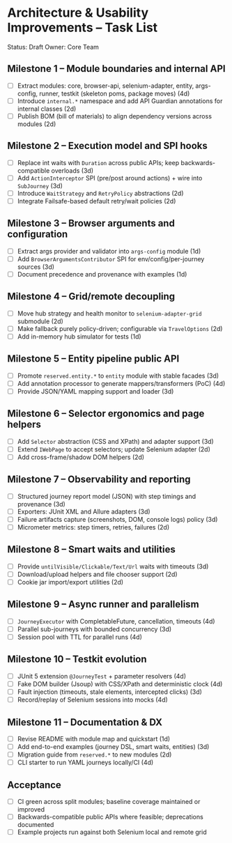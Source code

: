 # Architecture & Usability Improvements – Task List

Status: Draft
Owner: Core Team

## Milestone 1 – Module boundaries and internal API
- [ ] Extract modules: core, browser-api, selenium-adapter, entity, args-config, runner, testkit (skeleton poms, package moves) (4d)
- [ ] Introduce `internal.*` namespace and add API Guardian annotations for internal classes (2d)
- [ ] Publish BOM (bill of materials) to align dependency versions across modules (2d)

## Milestone 2 – Execution model and SPI hooks
- [ ] Replace int waits with `Duration` across public APIs; keep backwards-compatible overloads (3d)
- [ ] Add `ActionInterceptor` SPI (pre/post around actions) + wire into `SubJourney` (3d)
- [ ] Introduce `WaitStrategy` and `RetryPolicy` abstractions (2d)
- [ ] Integrate Failsafe-based default retry/wait policies (2d)

## Milestone 3 – Browser arguments and configuration
- [ ] Extract args provider and validator into `args-config` module (1d)
- [ ] Add `BrowserArgumentsContributor` SPI for env/config/per-journey sources (3d)
- [ ] Document precedence and provenance with examples (1d)

## Milestone 4 – Grid/remote decoupling
- [ ] Move hub strategy and health monitor to `selenium-adapter-grid` submodule (2d)
- [ ] Make fallback purely policy-driven; configurable via `TravelOptions` (2d)
- [ ] Add in-memory hub simulator for tests (1d)

## Milestone 5 – Entity pipeline public API
- [ ] Promote `reserved.entity.*` to `entity` module with stable facades (3d)
- [ ] Add annotation processor to generate mappers/transformers (PoC) (4d)
- [ ] Provide JSON/YAML mapping support and loader (3d)

## Milestone 6 – Selector ergonomics and page helpers
- [ ] Add `Selector` abstraction (CSS and XPath) and adapter support (3d)
- [ ] Extend `IWebPage` to accept selectors; update Selenium adapter (2d)
- [ ] Add cross-frame/shadow DOM helpers (2d)

## Milestone 7 – Observability and reporting
- [ ] Structured journey report model (JSON) with step timings and provenance (3d)
- [ ] Exporters: JUnit XML and Allure adapters (3d)
- [ ] Failure artifacts capture (screenshots, DOM, console logs) policy (3d)
- [ ] Micrometer metrics: step timers, retries, failures (2d)

## Milestone 8 – Smart waits and utilities
- [ ] Provide `untilVisible/Clickable/Text/Url` waits with timeouts (3d)
- [ ] Download/upload helpers and file chooser support (2d)
- [ ] Cookie jar import/export utilities (2d)

## Milestone 9 – Async runner and parallelism
- [ ] `JourneyExecutor` with CompletableFuture, cancellation, timeouts (4d)
- [ ] Parallel sub-journeys with bounded concurrency (3d)
- [ ] Session pool with TTL for parallel runs (4d)

## Milestone 10 – Testkit evolution
- [ ] JUnit 5 extension `@JourneyTest` + parameter resolvers (4d)
- [ ] Fake DOM builder (Jsoup) with CSS/XPath and deterministic clock (4d)
- [ ] Fault injection (timeouts, stale elements, intercepted clicks) (3d)
- [ ] Record/replay of Selenium sessions into mocks (4d)

## Milestone 11 – Documentation & DX
- [ ] Revise README with module map and quickstart (1d)
- [ ] Add end-to-end examples (journey DSL, smart waits, entities) (3d)
- [ ] Migration guide from `reserved.*` to new modules (2d)
- [ ] CLI starter to run YAML journeys locally/CI (4d)

## Acceptance
- [ ] CI green across split modules; baseline coverage maintained or improved
- [ ] Backwards-compatible public APIs where feasible; deprecations documented
- [ ] Example projects run against both Selenium local and remote grid